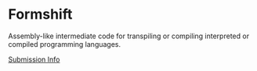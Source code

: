 # Formshift
Assembly-like intermediate code for transpiling or compiling interpreted or compiled programming languages.

[Submission Info](https://github.com/NoahTheRamos/D155-Submission-Info/blob/main/SUBMISSION.md)
